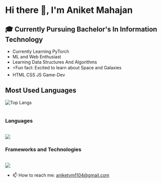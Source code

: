 # Hi there 👋, I'm Aniket Mahajan

## 	🎓 Currently Pursuing Bachelor's In Information Technology

* Currently Learning PyTorch
* ML and Web Enthusiast
* Learning Data Structures And Algorithms 
* ⚡Fun fact: Excited to learn about Space and Galaxies
* HTML CSS JS Game-Dev

## Most Used Languages
![Top Langs](https://github-readme-stats.vercel.app/api/top-langs/?username=Aniike-t&layout=compact)
<br><br>
<p align="center">
      <h3> Languages</h3><br>
  <a href="https://skillicons.dev">
    <img src="https://skillicons.dev/icons?i=c,cs,python,html,css,javascript" /><br>
  </a>
      <h3>Frameworks and Technologies</h3><br>
  <a href="https://skillicons.dev">
    <img src="https://skillicons.dev/icons?i=git,github,mysql,flask,django,bootstrap,mongodb,express,react,nodejs" />
  </a>
</p>

- 📫 How to reach me: aniketvm1104@gmail.com
